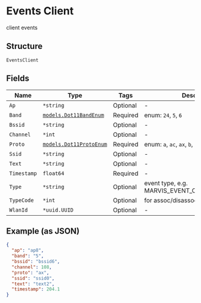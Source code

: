 
# Events Client

client events

## Structure

`EventsClient`

## Fields

| Name | Type | Tags | Description |
|  --- | --- | --- | --- |
| `Ap` | `*string` | Optional | - |
| `Band` | [`models.Dot11BandEnum`](../../doc/models/dot-11-band-enum.md) | Required | enum: `24`, `5`, `6` |
| `Bssid` | `*string` | Optional | - |
| `Channel` | `*int` | Optional | - |
| `Proto` | [`models.Dot11ProtoEnum`](../../doc/models/dot-11-proto-enum.md) | Required | enum: `a`, `ac`, `ax`, `b`, `g`, `n` |
| `Ssid` | `*string` | Optional | - |
| `Text` | `*string` | Optional | - |
| `Timestamp` | `float64` | Required | - |
| `Type` | `*string` | Optional | event type, e.g. MARVIS_EVENT_CLIENT_FBT_FAILURE |
| `TypeCode` | `*int` | Optional | for assoc/disassoc events |
| `WlanId` | `*uuid.UUID` | Optional | - |

## Example (as JSON)

```json
{
  "ap": "ap8",
  "band": "5",
  "bssid": "bssid6",
  "channel": 108,
  "proto": "ax",
  "ssid": "ssid0",
  "text": "text2",
  "timestamp": 204.1
}
```

